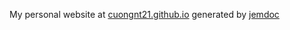 My personal website at [cuongnt21.github.io](cuongnt21.github.io) generated by [jemdoc](https://szl2.github.io/jemdoc-new-design/www/index.html)

